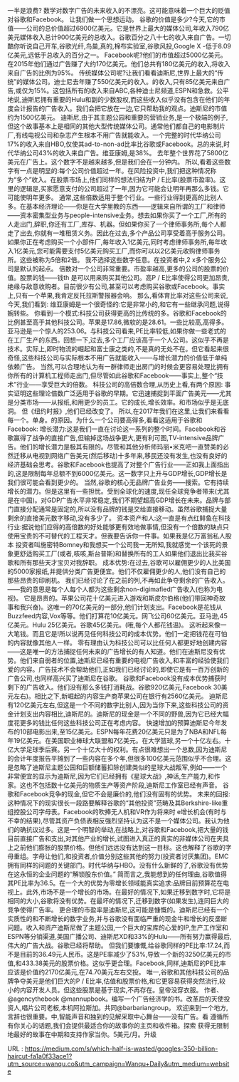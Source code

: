 一半是浪费? 
 数学对数字广告的未来收入的不漂亮。这可能意味着一个巨大的贬值对谷歌和Facebook。 
 让我们做一个思想运动。 
 谷歌的价值是多少?今天,它的市值——公司的总价值超过6900亿美元。它是世界上最大的媒体公司,年收入790亿美元媒体收入总计900亿美元的总收入。谷歌百分之八十七的收入来自广告。一切酷你听说自己开车,谷歌光纤,鸟巢,真的,棉布实验室,谷歌风投,Google X -低于8.09亿美元,远低于总收入的百分之一。 
 Facebook呢?他们的市值超过5000亿美元。在2015年他们通过广告赚了大约170亿美元。他们总共有180亿美元的收入,将收入来自广告的比例为95%。 
 传统媒体公司呢?让我们看看迪斯尼,世界上最大的“传统”的媒体公司。迪士尼去年赚了550亿美元的收入。的收入,只有85亿美元来自广告,或仅为15%。这包括所有的收入来自ABC,各种迪士尼频道,ESPN和急救。公平地说,迪斯尼拥有重要的Hulu和副的少数股权,而这些收入似乎没有包含在他们的年度会计报告的广告收入。我们会把它放在一边,它只帮助我的观点。迪斯尼的市值约为1500亿美元。 
 迪斯尼,由于其主题公园和重要的营销业务,是一个极端的例子,但这个故事基本上是相同的其他大型传统媒体公司。通常他们都自己的电影制片厂,有线电视公司和杂志产生根本不用广告就能收入。一个完整的时代华纳公司17%的收入来自HBO,仅使其ad-to-non-ad比率比谷歌或Facebook。总的来说,时代华纳公司43%的收入来自广告。维亚康姆,是38%。 
 去年整个世界花了5800亿美元在广告上。这个数字不是越来越多,但是我们会在一分钟内。 
 所以,看着这些数字有一点是明显的:每个公司价值超过一年。在风险投资中,我们把这种情况称为“多个”收入。在股票市场上,他们同样的想法归结为P / E比率(股票市盈率)。这里的逻辑是,买家愿意支付的公司超过了一年,因为它可能会让明年再那么多钱。它可能使明年更多。 
 通常,这些倍数适用于整个行业。一些行业得到更高的比别人多。在基本经济理论——你是在大学里教的东西——逻辑来自所谓的工厂和律师——资本密集型业务与people-intensive业务。想去如果你买了一个工厂,所有的人走出门,辞职,你还有工厂,库存、机器。但如果你买了一个律师事务所,每个人都走了出去,你就有一堆租赁义务。因此在过去,多个产品公司享受着高于服务公司。如果你正在考虑购买一个小部件厂,每年收入1亿美元,同时考虑律师事务所,每年收入1亿美元,您可能需要支付5亿美元购买工厂,而你可以以2亿美元收购律师事务所。这些被称为5倍和2倍。 
 我不选择这些数字任意。在投资者中,2 x多个服务公司是默认的起点。 
 倍数对一个公司非常重要。市盈率越高,更多的公司的股票的价值。股票的钱——钱th 
 是可以用来购买其他公司。高P / E比率使得公司更加昂贵,绝缘与敌意收购者。目前很少有公司,甚至可以考虑购买谷歌或Facebook。事实上,只有一个苹果,我肯定反托拉斯警报器会响。 
 那么,看体育比率对这些公司来说,今天,我们看到: 
 维亚康姆是一个很奇怪的:它是非常小的,和它有一些继承问题,说得婉转些。 
 你看到一个模式:科技公司获得更高的比传统的多。谷歌和Facebook的比例甚至高于其他科技公司。苹果是17.86,微软的是28.61。一些比较高,高得多。亚马逊是一个惊人的253.06。与科技公司看来,PE比率较低,如果你做一些老式的在工厂生产的东西。回想一下,过去,多个工厂应该高于一个人公司。这似乎不再是技术。实际上,即时物流的崛起和富士康之类的,不是真的无处不在。但它看起来很奇怪,这些科技公司与实际根本不用广告就能收入——与增长潜力的价值低于单纯依赖广告。 
 当然,可以合理地认为有一群律师走出房门的时候会更容易处理比拥有你所有的计算机工程师走出门,但尽管如此谷歌和Facebook——事实上,整个“技术”行业——享受巨大的倍数。 
 科技公司的高倍数合理,从历史上看,有两个原因: 
 事实证明这些理论倍数广泛适用于谷歌的早期。它迅速捕捉到平面广告美元——尤其是分类市场——从报纸,和用更少的员工。它的成长,增长效率。和市场似乎是无底洞。 
 但《纽约时报》,他们已经改变了。 
 所以,在2017年我们在这里,让我们来看看每一个。单身。的原因。为什么一个公司要高得多,看看这适用于谷歌和Facebook: 
 增长潜力:这是我们一直在讨论这一系列的整个时间。Facebook和谷歌赢得了战争的直接广告,但输掉这场战争更大,更有利可图,TV-intensive品牌广告。他们的增长潜力是极其有限的。尽管和其他分析师玛丽•米克吧一直赞美的必然迁移从电视到网络广告美元(然后移动)十多年来,移民还没有发生,也没有良好的经济基础会思考。谷歌和Facebook也提高了对整个广告行业——正如我上面指出的,这是限制每年总额不到6000亿美元。这一数字只上升与GDP增长,GDP增长是我们很可能会看到更少的。 
 当然,谷歌的核心无品牌广告业务——搜索。它有持续增长的潜力。但是这里有一些担忧。受到全球化的速度,现任全球竞争者带来(尤其是在中国)。对GDP广告水平非常稳定,我们不期望超高GDP增长在未来。品牌与部门直接分配通常是固定的,所以没有品牌的钱是交给直接移动。虽然谷歌捕捉大量剩余的直接美元数字移动,没有多少了。 
 资本资产和人:这一直是有点红鲱鱼在科技行业:据说他们应得的高倍数的好处能够更有效地做事情,但没有一个倍数的缺点只使用宝贵的不可替代的工程天才。但我要告诉你一件事。如果我是亿万富翁私人股本 
 投资者叫施密特Bomney和我想买一个公司我一无所知,我就感觉一个该死的景象更舒适购买工厂(或者,咳咳,斯台普斯)和替换所有的工人如果他们退出比我买谷歌和所有那些天才宝贝对我辞职。 
 成本优势:在过去,谷歌可以雇佣更少的人比美国的5000家报纸,并提供分类广告更便宜。他们不仅雇佣更少的人,他们没有自己的那些昂贵的印刷机。 
 我们已经讨论了在之前的列,不再如此争夺剩余的广告收入。——我的意思是每个人每个人都为这些剩余non-digimafied广告收入(也称为电视)。 
 它是昂贵的。苹果公司花十亿美元进入游戏和斯皮尔伯格(他们带回神奇故事和我兴奋)。这唯一的70亿美元的一部分,他们计划支出。Facebook是花钱从Buzzfeed内容,Vox等等。他们打算花10亿美元。网飞公司60亿美元。亚马逊,45亿美元。Hulu 25亿美元。谷歌45亿美元。(哦,每个人都花钱温)。 
 这听起来像一大笔钱。而且它是!所以说再见任何科技公司的成本优势。他们一定把钱花在可怕的内容就像其他人一样。 
 零有理由认为科技公司可以比任何人都更好地创建内容——这是唯一的方法捕捉任何未来的广告增长的有人知道。他们在迪斯尼没有优势。他们来自弱者的位置,迪斯尼已经有重要的电视广告收入,和丰富的经验使我们爱的内容。广告技术不会帮助他们,正如我们已经讨论的,即使它是有一百万创新的广告公司,也同样高兴买了迪斯尼在谷歌。 
 谷歌和Facebook没有成本优势捕获时剩下的广告收入。他们没有那么多钱打消耗战。谷歌920亿美元,Facebook 30美元左右)。相比之下,新崛起的内容生产商苹果公司在银行有2560亿美元。 
 迪斯尼有120亿美元左右,但这是一个不同的数字比别人,因为当你下来,这些科技公司的资金计划支出内容相比,迪斯尼的。迪斯尼的现金是一个不同的野兽,因为它已经大幅度花更多的钱比任何这些科技公司正在考虑内容。 
 快速增加的预算迪斯尼今年发布的10部电影出来,至15亿美元。ESPN每年花费20亿美元只是为了NBA和NFL每年19亿美元。在美国职业棒球大联盟和7亿美元。在大学篮球,另一个十亿左右。十亿大学足球季后赛。另一个十亿大十的权利。有点很难想出一个总数,因为迪斯尼的会计年度报告平摊到了一些内容在多个年,但很多100亿美元范围似乎不合理。这是忽略了迪斯尼主题公园和巨额储蓄扣除创建类似的星球大战叛军,例如——一个非常便宜的显示为迪斯尼,因为它们已经拥有《星球大战》,神话,生产能力,和作家。这也不包括数十亿美元的物质生产等资产阶段,迪斯尼工作室已经有声音。 
 谷歌和Facebook竞争的现金,但它不会是廉价的,他们没有固有的优势。 
 未来的回报:这种情况下的现实很长一段路要解释谷歌的“其他投资”范畴及其Berkshire-like重组控股公司字母表。Facebook的吹捧无人机和VR作为将来时 
 e增长机会(有时与不幸的结果),尽管其资产负债表相反强烈坚持认为这不是一个媒体公司。我认为他们的确抗议过多。这是一个明智的举动,在战略上,对谷歌和Facebook,把大量的钱目前直接广告和支出,对其他产业的增长,试图进入真正的真实的非媒体公司在夹具上之前他们膨胀的股票价格。但他们远远没有达到这一目标。这也解释了谷歌的字母重组。字母让他们,和投资者,价值分别这些其他的努力(投资者讨厌集团)。EMC拥有同样的问题的关键部门。时代华纳与HBO。没有什么新鲜的了,谷歌没有优势在这永恒的企业问题的“解锁股东价值。” 
 简而言之,我能想到的任何理由,谷歌值得其PE比率为36.5。在一个大的优势为零增长领域能真实追求:品牌目前预算花在电视上。此外,市场不是一个增长的市场。在最好的情况下,如果迁移到数字时,它将是相同的大小,谷歌将没有优势。在最坏的情况下,迁移到数字(如果发生),连同巨大的竞争使得广告率。 
 更合理的市盈率是迪斯尼,这可能是慷慨的。迪斯尼已经有一个实质性的和不断增长的数字业务,并与谷歌没有面临严重的现金牛和增长的反垄断问题。收入和资产迪斯尼做了主题公园,一个巨大的宝库的心爱的IP,生产工作室和ESPN等分销渠道,美国广播公司、迪斯尼XD和33%的Hulu——所有努力赢得最后,伟大的广告大战。谷歌已经将帮助。 
 但我们要慷慨,给谷歌同样的PE比率:17.24,而不是目前的36.49元人民币。这是PE率减少了53%,导致一个新的3250亿美元的市值,和433.38美元的股票价格。这似乎更合理。Facebook,同样,迪斯尼的PE比率应该是价值约2170亿美元,在74.70美元左右交投。 
 唯一,谷歌和其他科技公司的品牌争夺美元是他们巨大的P / E比率,估值和股票价格,和它更容易获得突然流行,较小的内容开发人员。但这些股票是基于现实,不再存在。皇帝没穿衣服。 
 作者、@agencythebook @mannupbook。编写一个广告经济学的书。改革后的天使投资人,唱片公司老板,本机阿拉斯加。共同@barbariangroup。 
 欢迎来到一个地方,言辞也很重要。中,智能声音和独到的见解采取中心舞台——没有广告。看 
 遵循所有你关心的话题,我们会提供最适合你的故事你的主页和收件箱。探索 
 获得无限制地最好的故事在中期和支持作家当你。5美元/月。升级 
  
   
  URL : https://medium.com/s/which-half-is-wasted/googles-350-billion-haircut-fa1a0f33ace1?utm_source=wanqu.co&utm_campaign=Wanqu+Daily&utm_medium=website